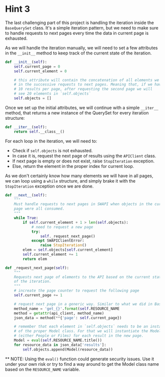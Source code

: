 # Hint 3

The last challenging part of this project is handling the iteration inside the `BaseQuerySet` class. It's a simple iteration pattern, but we need to make sure to handle requests to next pages every time the data in current page is exhausted.

As we will handle the iteration manually, we will need to set a few attributes in the `__init__` method to keep track of the current state of the iteration.

```python
def __init__(self):
    self.current_page = 0
    self.current_element = 0

    # this attribute will contain the concatenation of all elements we get
    # in the successive requests to next pages. Meaning that, if we have
    # 10 results per page, after requesting the second page we will
    # see 20 elements in `self.objects`
    self.objects = []
```

Once we set up the initial attributes, we will continue with a simple `__iter__` method, that returns a new instance of the QuerySet for every iteration structure:

```python
def __iter__(self):
    return self.__class__()
```

For each loop in the iteration, we will need to:
- Check if `self.objects` is not exhausted.
- In case it is, request the next page of results using the `APIClient` class.
- If next page is empty or does not exist, raise `StopIteration` exception.
- Else, return the element in the proper index for current loop.

As we don't certainly know how many elements we will have in all pages, we can loop using a `while` structure, and simply brake it with the `StopIteration` exception once we are done.

```python
def __next__(self):
    """
    Must handle requests to next pages in SWAPI when objects in the current
    page were all consumed.
    """
    while True:
        if self.current_element + 1 > len(self.objects):
            # need to request a new page
            try:
                self._request_next_page()
            except SWAPIClientError:
                raise StopIteration()
        elem = self.objects[self.current_element]
        self.current_element += 1
        return elem

def _request_next_page(self):
    """
    Requests next page of elements to the API based on the current state
    of the iteration.
    """
    # increate the page counter to request the following page
    self.current_page += 1

    # request next page in a generic way. Similar to what we did in BaseModel
    method_name = 'get_{}'.format(self.RESOURCE_NAME
    method = getattr(api_client, method_name)
    json_data = method(**{'page': self.current_page})

    # remember that each element in `self.objects` needs to be an instance
    # of the proper Model class. For that we will instantiate the Model class
    # (either People or Films) for each result in the new page.
    Model = eval(self.RESOURCE_NAME.title())
    for resource_data in json_data['results']:
        self.objects.append(Model(resource_data))
```


** NOTE: Using the `eval()` function could generate security issues. Use it under your own risk or try to find a way around to get the Model class name based on the `RESOURCE_NAME` variable.
